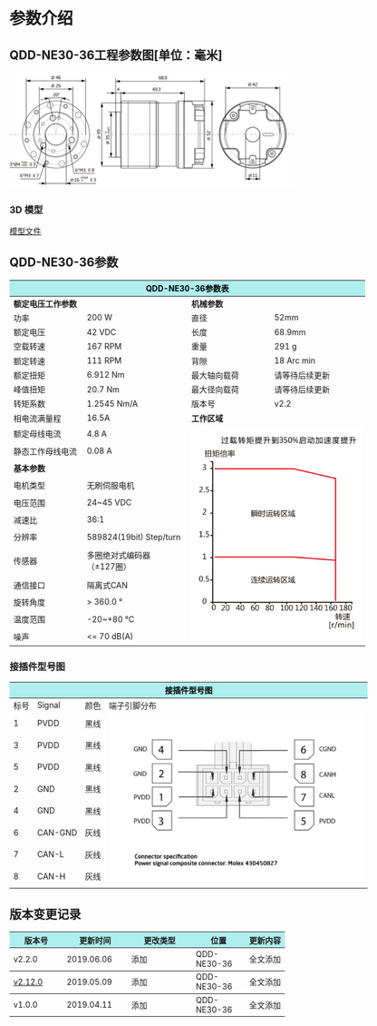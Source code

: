 # 参数介绍 
## QDD-NE30-36工程参数图[单位：毫米]
![QDD-NE30-36]( ../img/Qdd_NE30_36_v2_2三视图.png ) 
### 3D 模型
[模型文件]( ../img/QDD-NE30-36_v2_2.step.zip )


## QDD-NE30-36参数

<table style="width:700px"><thead><tr><th colspan="4" style="background: PaleTurquoise; color: black;">QDD-NE30-36参数表</th></tr></thead><tbody><tr><td colspan="2" width=50%><b>额定电压工作参数</b></td><td colspan="2" width=50%><b>机械参数</b></td></tr><tr><td>功率</td><td>200 W</td><td>直径</td><td>52mm</td></tr><tr><td>额定电压</td><td>42 VDC</td><td>长度</td><td>68.9mm</td></tr><tr><td>空载转速</td><td>167 RPM</td><td>重量</td><td>291 g</td></tr><tr><td>额定转速</td><td>111 RPM</td><td>背隙</td><td>18 Arc min</td></tr><tr><td>额定扭矩</td><td>6.912 Nm</td><td>最大轴向载荷</td><td>请等待后续更新</td></tr><tr><td>峰值扭矩</td><td>20.7 Nm</td><td>最大径向载荷</td><td>请等待后续更新</td></tr><tr><td>转矩系数</td><td>1.2545 Nm/A</td><td>版本号</td><td>v2.2</td></tr><tr><td>相电流满量程</td><td>16.5A</td><td colspan="2"><b>工作区域</b></td></tr><tr><td>额定母线电流</td><td>4.8 A</td><td colspan="2" rowspan="12"><img src="../img/Qdd-NE30-36曲线.png" style="width:300px"></td></tr><tr><td>静态工作母线电流</td><td>0.08 A</td></tr><tr><td colspan="2"><b>基本参数</b></td></tr><tr><td>电机类型</td><td>无刷伺服电机</td></tr><tr><td>电压范围</td><td>24~45 VDC</td></tr><tr><td>减速比</td><td>36:1</td></tr><tr><td>分辨率</td><td>589824(19bit) Step/turn</td></tr><tr><td>传感器</td><td>多圈绝对式编码器</br>（±127圈）</td></tr><tr><td>通信接口</td><td>隔离式CAN</td></tr><tr><td>旋转角度</td><td>> 360.0 °</td></tr><tr><td>温度范围</td><td>-20~+80 °C</td></tr><tr><td>噪声</td><td><= 70 dB(A)</td></tr></tbody></table>

### 接插件型号图

<table class="tableizer-table" style="width:700px">
<thead><tr class="tableizer-firstrow"><th colspan="4" style="background: PaleTurquoise; color: black;">接插件型号图</th></tr></thead><tbody><tr><td>标号</td><td>Signal</td><td>颜色</td><td >端子引脚分布</td></tr><tr><td>1</td><td>PVDD</td><td>黑线</td><td rowspan="9"><img src="../img/配线2-2.png" style="width:450px"></td></tr><tr><td>3</td><td>PVDD</td><td>黑线</td></tr><tr><td>5</td><td>PVDD</td><td>黑线</td></tr><tr><td>2</td><td>GND</td><td>黑线</td></tr><tr><td>4</td><td>GND</td><td>黑线</td></tr><tr><td>6</td><td>CAN-GND</td><td>灰线</td></tr><tr><td>7</td><td>CAN-L</td><td>灰线</td></tr><tr><td>8</td><td>CAN-H</td><td>灰线</td></tr></tbody></table>

## 版本变更记录

<table style="width:600px"><thead><tr style="background:PaleTurquoise"><th style="width:80px">版本号</th><th style="width:100px">更新时间</th><th style="width:100px">更改类型</th><th style="width:80px">位置</th><th>更新内容</th></tr></thead><tbody><tr><td>v2.2.0</td><td>2019.06.06</td><td>添加</td><td>QDD-NE30-36</td><td>全文添加</th></tr></thead><tbody><tr><td><a href="http://innfos.com/wiki/cn/index.html#!pages/QDD-NE30-36_v2_12.md">v2.12.0 </a></td><td>2019.05.09</td><td>添加</td><td>QDD-NE30-36</td><td>全文添加</th></tr></thead><tbody><tr><td>v1.0.0</td><td>2019.04.11</td><td>添加</td><td>QDD-NE30-36</td><td>全文添加</td></tbody></table>
